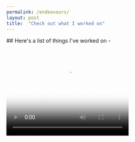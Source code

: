```yaml
---
permalink: /endeavours/
layout: post
title:  "Check out what I worked on"
---
```

<link rel="stylesheet" href="/3.2-video-js.css" type="text/css">
<script src="/3.2-video.js"></script>
## Here's a list of things I've worked on
- <video
    id="my-video"
    class="video-js vjs-default-skin"
    controls
    preload="auto"
    width="320"
    height="240"
    poster="/media/thub2.jpg"
    data-setup="{}"
  >
    <source src="/media/dancingcat.mp4" type="video/mp4">
    <p class="vjs-no-js">
      To view this video please enable JavaScript, and consider upgrading to a
      web browser that
      <a href="https://videojs.com/html5-video-support/" target="_blank">supports HTML5 video</a>
    </p>
  </video>
  <script>var homePlayer=_V_("my-video");</script>